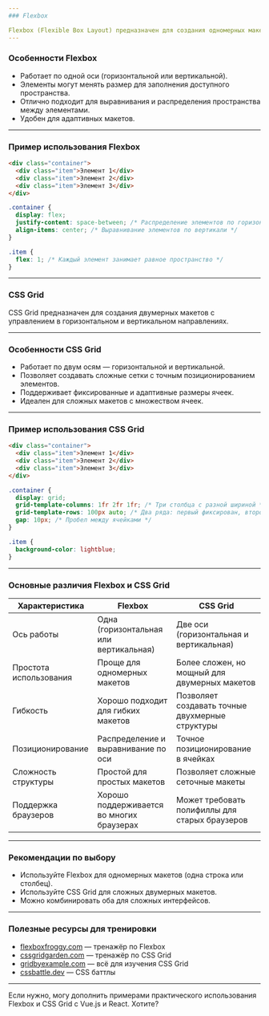 ```yaml
---
### Flexbox

Flexbox (Flexible Box Layout) предназначен для создания одномерных макетов, где элементы располагаются в одном направлении — горизонтально или вертикально.
---
```


### Особенности Flexbox

- Работает по одной оси (горизонтальной или вертикальной).
- Элементы могут менять размер для заполнения доступного пространства.
- Отлично подходит для выравнивания и распределения пространства между элементами.
- Удобен для адаптивных макетов.

---

### Пример использования Flexbox

```html
<div class="container">
  <div class="item">Элемент 1</div>
  <div class="item">Элемент 2</div>
  <div class="item">Элемент 3</div>
</div>
```

```css
.container {
  display: flex;
  justify-content: space-between; /* Распределение элементов по горизонтали */
  align-items: center; /* Выравнивание элементов по вертикали */
}

.item {
  flex: 1; /* Каждый элемент занимает равное пространство */
}
```

---

### CSS Grid

CSS Grid предназначен для создания двумерных макетов с управлением в горизонтальном и вертикальном направлениях.

---

### Особенности CSS Grid

- Работает по двум осям — горизонтальной и вертикальной.
- Позволяет создавать сложные сетки с точным позиционированием элементов.
- Поддерживает фиксированные и адаптивные размеры ячеек.
- Идеален для сложных макетов с множеством ячеек.

---

### Пример использования CSS Grid

```html
<div class="container">
  <div class="item">Элемент 1</div>
  <div class="item">Элемент 2</div>
  <div class="item">Элемент 3</div>
</div>
```

```css
.container {
  display: grid;
  grid-template-columns: 1fr 2fr 1fr; /* Три столбца с разной шириной */
  grid-template-rows: 100px auto; /* Два ряда: первый фиксирован, второй адаптивен */
  gap: 10px; /* Пробел между ячейками */
}

.item {
  background-color: lightblue;
}
```

---

### Основные различия Flexbox и CSS Grid

| Характеристика         | Flexbox                                   | CSS Grid                                        |
| ---------------------- | ----------------------------------------- | ----------------------------------------------- |
| Ось работы             | Одна (горизонтальная или вертикальная)    | Две оси (горизонтальная и вертикальная)         |
| Простота использования | Проще для одномерных макетов              | Более сложен, но мощный для двумерных макетов   |
| Гибкость               | Хорошо подходит для гибких макетов        | Позволяет создавать точные двухмерные структуры |
| Позиционирование       | Распределение и выравнивание по оси       | Точное позиционирование в ячейках               |
| Сложность структуры    | Простой для простых макетов               | Позволяет сложные сеточные макеты               |
| Поддержка браузеров    | Хорошо поддерживается во многих браузерах | Может требовать полифиллы для старых браузеров  |

---

### Рекомендации по выбору

- Используйте Flexbox для одномерных макетов (одна строка или столбец).
- Используйте CSS Grid для сложных двумерных макетов.
- Можно комбинировать оба для сложных интерфейсов.

---

### Полезные ресурсы для тренировки

- [flexboxfroggy.com](https://flexboxfroggy.com/) — тренажёр по Flexbox
- [cssgridgarden.com](https://cssgridgarden.com/) — тренажёр по CSS Grid
- [gridbyexample.com](https://gridbyexample.com) — всё для изучения CSS Grid
- [cssbattle.dev](https://cssbattle.dev/) — CSS баттлы

---

Если нужно, могу дополнить примерами практического использования Flexbox и CSS Grid с Vue.js и React. Хотите?
